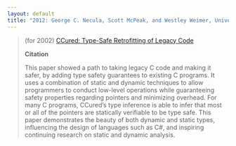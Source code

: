 ```yaml
---
layout: default
title: "2012: George C. Necula, Scott McPeak, and Westley Weimer, University of California, Berkeley"
---
```

> (for 2002) [CCured: Type-Safe Retrofitting of Legacy Code](http://dl.acm.org/citation.cfm?id=1065892)
>
> **Citation**
>
> This paper showed a path to taking legacy C code and 
> making it safer, by adding type safety guarantees to 
> existing C programs. It uses a combination of static 
> and dynamic techniques to allow programmers to conduct 
> low-level operations while guaranteeing safety properties 
> regarding pointers and minimizing overhead. For many 
> C programs, CCured&#8217;s type inference is able to infer 
> that most or all of the pointers are statically verifiable 
> to be type safe. This paper demonstrates the beauty of 
> both dynamic and static types, influencing the design 
> of languages such as C#, and inspiring continuing 
> research on static and dynamic analysis.
